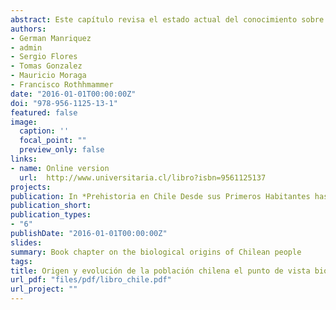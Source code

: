 ```yaml
---
abstract: Este capítulo revisa el estado actual del conocimiento sobre las primeras etapas del poblamiento de Chile, y la posterior evolución que han tenido las poblaciones que han habitado dicho territorio.
authors:
- German Manriquez
- admin
- Sergio Flores
- Tomas Gonzalez
- Mauricio Moraga
- Francisco Rothhmammer
date: "2016-01-01T00:00:00Z"
doi: "978-956-1125-13-1"
featured: false
image:
  caption: ''
  focal_point: ""
  preview_only: false
links:
- name: Online version
  url:  http://www.universitaria.cl/libro?isbn=9561125137
projects:
publication: In *Prehistoria en Chile Desde sus Primeros Habitantes hasta los Incas*, Editorial Universitaria, 573-586 (2016)
publication_short: 
publication_types:
- "6"
publishDate: "2016-01-01T00:00:00Z"
slides: 
summary: Book chapter on the biological origins of Chilean people
tags:
title: Origen y evolución de la población chilena el punto de vista biológico. in Prehistoria en Chile Desde sus Primeros Habitantes hasta los Incas 
url_pdf: "files/pdf/libro_chile.pdf"
url_project: ""
---
```


